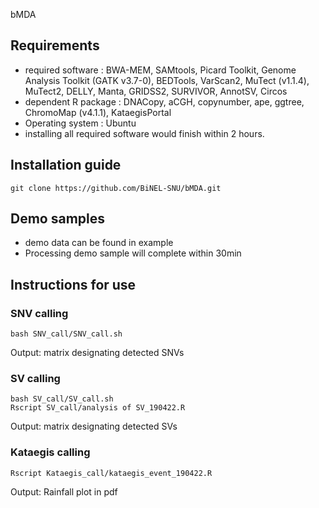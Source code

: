 bMDA
## Requirements
- required software : BWA-MEM, SAMtools, Picard Toolkit, Genome Analysis Toolkit (GATK v3.7-0), BEDTools, VarScan2, MuTect (v1.1.4), MuTect2, DELLY, Manta, GRIDSS2, SURVIVOR, AnnotSV, Circos
- dependent R package : DNACopy, aCGH, copynumber, ape, ggtree, ChromoMap (v4.1.1), KataegisPortal
- Operating system : Ubuntu
- installing all required software would finish within 2 hours.

## Installation guide
```shell
git clone https://github.com/BiNEL-SNU/bMDA.git
```

## Demo samples
- demo data can be found in example
- Processing demo sample will complete within 30min

## Instructions for use
### SNV calling
```shell
bash SNV_call/SNV_call.sh
```
Output: matrix designating detected SNVs

### SV calling
```shell
bash SV_call/SV_call.sh
Rscript SV_call/analysis of SV_190422.R
```
Output: matrix designating detected SVs


### Kataegis calling
```shell
Rscript Kataegis_call/kataegis_event_190422.R
```
Output: Rainfall plot in pdf

